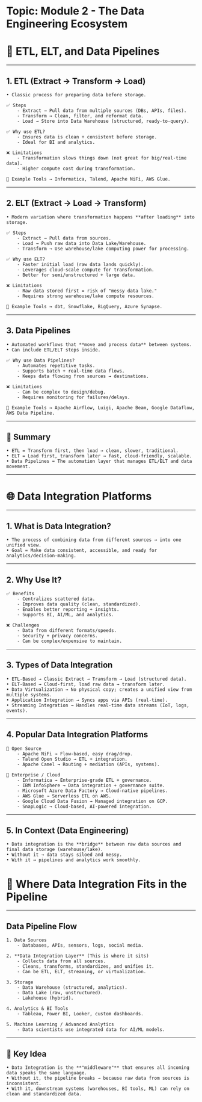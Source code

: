 # Topic: Module 2 - The Data Engineering Ecosystem

# 🔄 ETL, ELT, and Data Pipelines

---

## 1. ETL (Extract → Transform → Load)
    • Classic process for preparing data before storage.  

    ✅ Steps  
        - Extract → Pull data from multiple sources (DBs, APIs, files).  
        - Transform → Clean, filter, and reformat data.  
        - Load → Store into Data Warehouse (structured, ready-to-query).  

    ✅ Why use ETL?  
        - Ensures data is clean + consistent before storage.  
        - Ideal for BI and analytics.  

    ❌ Limitations  
        - Transformation slows things down (not great for big/real-time data).  
        - Higher compute cost during transformation.  

    🔹 Example Tools → Informatica, Talend, Apache NiFi, AWS Glue.  

---

## 2. ELT (Extract → Load → Transform)
    • Modern variation where transformation happens **after loading** into storage.  

    ✅ Steps  
        - Extract → Pull data from sources.  
        - Load → Push raw data into Data Lake/Warehouse.  
        - Transform → Use warehouse/lake computing power for processing.  

    ✅ Why use ELT?  
        - Faster initial load (raw data lands quickly).  
        - Leverages cloud-scale compute for transformation.  
        - Better for semi/unstructured + large data.  

    ❌ Limitations  
        - Raw data stored first = risk of "messy data lake."  
        - Requires strong warehouse/lake compute resources.  

    🔹 Example Tools → dbt, Snowflake, BigQuery, Azure Synapse.  

---

## 3. Data Pipelines
    • Automated workflows that **move and process data** between systems.  
    • Can include ETL/ELT steps inside.  

    ✅ Why use Data Pipelines?  
        - Automates repetitive tasks.  
        - Supports batch + real-time data flows.  
        - Keeps data flowing from sources → destinations.  

    ❌ Limitations  
        - Can be complex to design/debug.  
        - Requires monitoring for failures/delays.  

    🔹 Example Tools → Apache Airflow, Luigi, Apache Beam, Google Dataflow, AWS Data Pipeline.  

---

## 🔑 Summary
    • ETL = Transform first, then load → clean, slower, traditional.  
    • ELT = Load first, transform later → fast, cloud-friendly, scalable.  
    • Data Pipelines = The automation layer that manages ETL/ELT and data movement.  

---

# 🌐 Data Integration Platforms

---

## 1. What is Data Integration?
    • The process of combining data from different sources → into one unified view.  
    • Goal = Make data consistent, accessible, and ready for analytics/decision-making.  

---

## 2. Why Use It?
    ✅ Benefits  
        - Centralizes scattered data.  
        - Improves data quality (clean, standardized).  
        - Enables better reporting + insights.  
        - Supports BI, AI/ML, and analytics.  

    ❌ Challenges  
        - Data from different formats/speeds.  
        - Security + privacy concerns.  
        - Can be complex/expensive to maintain.  

---

## 3. Types of Data Integration
    • ETL-Based → Classic Extract → Transform → Load (structured data).  
    • ELT-Based → Cloud-first, load raw data → transform later.  
    • Data Virtualization → No physical copy; creates a unified view from multiple systems.  
    • Application Integration → Syncs apps via APIs (real-time).  
    • Streaming Integration → Handles real-time data streams (IoT, logs, events).  

---

## 4. Popular Data Integration Platforms
    🔹 Open Source  
        - Apache NiFi → Flow-based, easy drag/drop.  
        - Talend Open Studio → ETL + integration.  
        - Apache Camel → Routing + mediation (APIs, systems).  

    🔹 Enterprise / Cloud  
        - Informatica → Enterprise-grade ETL + governance.  
        - IBM InfoSphere → Data integration + governance suite.  
        - Microsoft Azure Data Factory → Cloud-native pipelines.  
        - AWS Glue → Serverless ETL on AWS.  
        - Google Cloud Data Fusion → Managed integration on GCP.  
        - SnapLogic → Cloud-based, AI-powered integration.  

---

## 5. In Context (Data Engineering)
    • Data integration is the **bridge** between raw data sources and final data storage (warehouse/lake).  
    • Without it → data stays siloed and messy.  
    • With it → pipelines and analytics work smoothly.  


# 📍 Where Data Integration Fits in the Pipeline

---

## Data Pipeline Flow
    1. Data Sources  
        - Databases, APIs, sensors, logs, social media.  

    2. **Data Integration Layer** (This is where it sits)  
        - Collects data from all sources.  
        - Cleans, transforms, standardizes, and unifies it.  
        - Can be ETL, ELT, streaming, or virtualization.  

    3. Storage  
        - Data Warehouse (structured, analytics).  
        - Data Lake (raw, unstructured).  
        - Lakehouse (hybrid).  

    4. Analytics & BI Tools  
        - Tableau, Power BI, Looker, custom dashboards.  

    5. Machine Learning / Advanced Analytics  
        - Data scientists use integrated data for AI/ML models.  

---

## 🔑 Key Idea
    • Data Integration is the **"middleware"** that ensures all incoming data speaks the same language.  
    • Without it, the pipeline breaks → because raw data from sources is inconsistent.  
    • With it, downstream systems (warehouses, BI tools, ML) can rely on clean and standardized data.  
